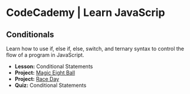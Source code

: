 # CodeCademy | Learn JavaScrip

## Conditionals

Learn how to use if, else if, else, switch, and ternary syntax to control the flow of a program in JavaScript.

- **Lesson:** Conditional Statements
- **Project:** [Magic Eight Ball](https://github.com/MateusEvng/CodeCademy_Learn_JavaScrip-course/blob/course/2.%20Conditionals/Magic%20Eight%20Ball.js)
- **Project:** [Race Day](https://github.com/MateusEvng/CodeCademy_Learn_JavaScrip-course/blob/course/2.%20Conditionals/Race%20Day.js)
- **Quiz:** Conditional Statements
